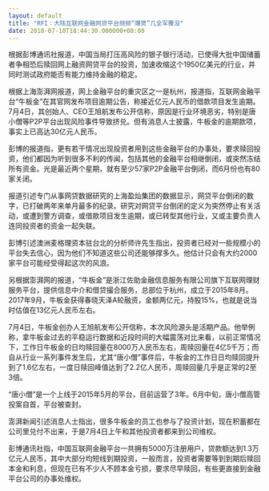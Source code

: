 ```yaml
---
layout: default
title: "RFI：大陆互联网金融网贷平台频频“爆煲”几全军覆没"
date: 2018-07-18T18:44:30.000000+08:00
---
```


根据彭博通讯社报道，中国当局打压高风险的银子银行活动，已使得大批中国储蓄者争相恐后赎回网上融资网贷平台的投资，加速收缩这个1950亿美元的行业，并同时测试政府能否有能力维持金融的稳定。


根据上海澎湃网报道，网上金融平台的重灾区之一是杭州，报道指，互联网金融平台“牛板金”在其官网发布项目逾期公告，称接近亿元人民币的借款项目发生逾期。7月4日，其创始人、CEO王旭航发布公开信称，原因是行业环境恶劣，特别是唐小僧等P2P平台出现风险事件导致挤兑。但有消息人士披露，牛板金的逾期款项，事实上已高达30亿元人民币。


彭博的报道指，更有若干情况出现投资者用到这些金融平台的办事处，要求赎回投资，他们都因为听到很多不利的传闻，包括其他的金融平台相继倒闭，或突然冻结所有资金。光是最近两个星期，就有至少57家P2P金融平台倒闭，而6月份也有80家关闭。


报道引述专门从事网贷数据研究的上海盈灿集团的数据显示，网贷平台倒闭的数字，已打破两年来单月最多的纪录。研究对网贷平台倒闭的定义为突然停止有关活动，或遭到警方调查，或借款项目发生逾期，或已转型其他行业，又或主要负责人连同投资者的资金一起失联。


彭博引述澳洲麦格理资本驻台北的分析师许先生指出，投资者已经对一些规模小的平台失去信心，因为他们不知道这些公司还能够撑多久。他估计只会有大约2000家平台可能经受得起这次的风浪。


另根据澎湃网的报道，“牛板金”是浙江佐助金融信息服务有限公司旗下互联网理财服务平台，提供信息中介和借贷撮合服务，总部位于杭州，成立于2015年8月。2017年9月，牛板金获得春晓天泽A轮融资，金额两亿元，持股15%，也就是说当时估值在13亿元人民币左右。


7月4日，牛板金创办人王旭航发布公开信称，本次风险源头是活期产品。他举例称，拿牛板金过去的平稳运行数据和近段时间的大幅震荡对比来看，以前正常情况下，工作日牛板金的日均赎回量在8000万人民币左右，周赎回量在4亿5千万；而自从行业一系列事件发生后，尤其“唐小僧”事件后，牛板金的工作日日均赎回提升到了1.6亿左右，一度日赎回峰值达到了2.2亿人民币，周赎回量几乎是正常的2至3倍。


“唐小僧”是一个上线于2015年5月的平台，目前运营了3年。6月中旬，唐小僧高管投案自首，平台被查封。


澎湃新闻引述消息人士指出，很多牛板金的员工也参与了投资计划，现在积蓄都在公司里兑付不出来，于是7月4日上午和其他投资者都来到公司维权。


彭博通讯社指，中国互联网金融平台一共拥有5000万注册用户，贷款额达到1.3万亿元人民币，其中大部分均短线到期投资，一般而言，投资者需要等到到期后赎回本金和利息，但现在已有不少人不顾本金亏损，要求尽早赎回，有些更直接到金融平台公司的办事处维权。

